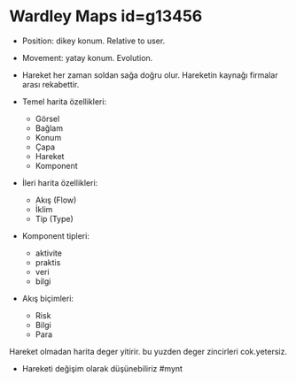 # Wardley Maps id=g13456

- Position: dikey konum. Relative to user.

- Movement: yatay konum. Evolution.

- Hareket her zaman soldan sağa doğru olur. Hareketin kaynağı firmalar arası rekabettir.

- Temel harita özellikleri:
	- Görsel
	- Bağlam
	- Konum
	- Çapa
	- Hareket
	- Komponent

- İleri harita özellikleri:
	- Akış (Flow)
	- İklim
	- Tip (Type)

- Komponent tipleri: 
	- aktivite
	- praktis
	- veri
	- bilgi

- Akış biçimleri:
	- Risk
	- Bilgi
	- Para

Hareket olmadan harita deger yitirir. bu yuzden deger zincirleri cok.yetersiz. 

- Hareketi değişim olarak düşünebiliriz #mynt

